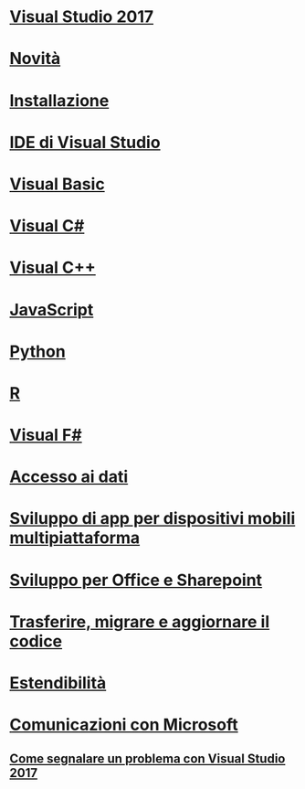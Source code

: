 # [Visual Studio 2017](welcome-to-visual-studio.md)

# [Novità](ide/whats-new-in-visual-studio.md)

# [Installazione](install/TOC.md)

# [IDE di Visual Studio](ide/visual-studio-ide.md)

# [Visual Basic](/dotnet/visual-basic)

# [Visual C#](/dotnet/csharp)

# [Visual C++](/cpp/top/visual-cpp-in-visual-studio)

# [JavaScript](/scripting/javascript)

# [Python](python/getting-started-with-python.md)

# [R](rtvs/index.md)

# [Visual F#](/dotnet/fsharp/)

# [Accesso ai dati](data-tools/TOC.md)

# [Sviluppo di app per dispositivi mobili multipiattaforma](cross-platform/cross-platform-mobile-development-in-visual-studio.md)

# [Sviluppo per Office e Sharepoint](vsto/office-and-sharepoint-development-in-visual-studio.md)

# [Trasferire, migrare e aggiornare il codice](porting\port-migrate-and-upgrade-visual-studio-projects.md)

# [Estendibilità](extensibility/extensibility-in-visual-studio.md)

# [Comunicazioni con Microsoft](ide/talk-to-us.md)

## [Come segnalare un problema con Visual Studio 2017](ide/how-to-report-a-problem-with-visual-studio-2017.md)

